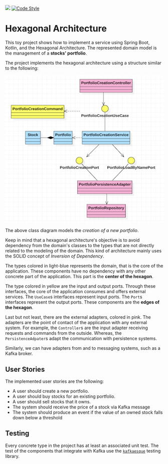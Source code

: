 ![](https://github.com/rcardin/hexagonal/workflows/Hexagonal/badge.svg)
[![Code Style](https://img.shields.io/badge/code%20style-%E2%9D%A4-FF4081.svg)](https://ktlint.github.io)


# Hexagonal Architecture

This toy project shows how to implement a service using Spring Boot, Kotlin, and the Hexagonal Architecture. The 
represented domain model is the management of a **stocks' portfolio**.

The project implements the hexagonal architecture using a structure similar to the following:

![Class diagram](hex-architecture.png)

The above class diagram models the *creation of a new portfolio*.

Keep in mind that a hexagonal architecture's objective is to avoid dependency from the domain's 
classes to the types that are not directly related to the modeling of the domain. This kind of
architecture mainly uses the SOLID concept of *Inversion of Dependency*.

The types colored in light-blue represents the domain, that is the core of the application. These 
components have no dependency with any other concrete part of the application. This part is the 
**center of the hexagon**.

The type colored in yellow are the input and output ports. Through these interfaces, the core of
the application consumes and offers external services. The `UseCase`s interfaces represent input 
ports. The `Port`s interfaces represent the output ports. These components are the **edges of the 
hexagon**. 

Last but not least, there are the external adapters, colored in pink. The adapters are the point of
contact of the application with any external system. For example, the `Controller`s are the input 
adapter receiving requests and commands from the outside. Whereas, the `PersistenceAdpater`s adapt
the communication with persistence systems.

Similarly, we can have adapters from and to messaging systems, such as a Kafka broker.

## User Stories

The implemented user stories are the following:
- A user should create a new portfolio.
- A user should buy stocks for an existing portfolio.
- A user should sell stocks that it owns.
- The system should receive the price of a stock via Kafka message
- The system should produce an event if the value of an owned stock falls down below a threshold

## Testing

Every concrete type in the project has at least an associated unit test. The test of the components
that integrate with Kafka use the [`kafkaesque`](https://github.com/rcardin/kafkaesque) testing 
library.